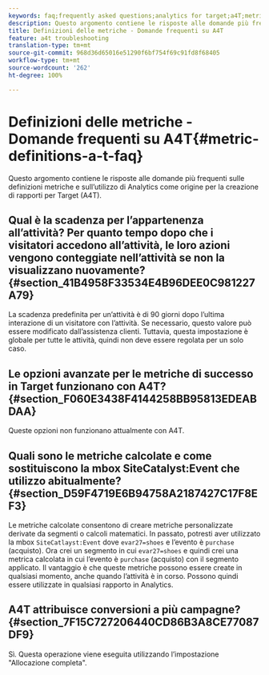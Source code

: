 ```yaml
---
keywords: faq;frequently asked questions;analytics for target;a4T;metric;metric definitions
description: Questo argomento contiene le risposte alle domande più frequenti sulle definizioni metriche e sull’utilizzo di Analytics come origine per la creazione di rapporti per Target (A4T).
title: Definizioni delle metriche - Domande frequenti su A4T
feature: a4t troubleshooting
translation-type: tm+mt
source-git-commit: 968d36d65016e51290f6bf754f69c91fd8f68405
workflow-type: tm+mt
source-wordcount: '262'
ht-degree: 100%

---
```



# Definizioni delle metriche - Domande frequenti su A4T{#metric-definitions-a-t-faq}

Questo argomento contiene le risposte alle domande più frequenti sulle definizioni metriche e sull’utilizzo di Analytics come origine per la creazione di rapporti per Target (A4T).

## Qual è la scadenza per l’appartenenza all’attività? Per quanto tempo dopo che i visitatori accedono all’attività, le loro azioni vengono conteggiate nell’attività se non la visualizzano nuovamente? {#section_41B4958F33534E4B96DEE0C981227A79}

La scadenza predefinita per un’attività è di 90 giorni dopo l’ultima interazione di un visitatore con l’attività. Se necessario, questo valore può essere modificato dall’assistenza clienti. Tuttavia, questa impostazione è globale per tutte le attività, quindi non deve essere regolata per un solo caso.

## Le opzioni avanzate per le metriche di successo in Target funzionano con A4T? {#section_F060E3438F4144258BB95813EDEABDAA}

Queste opzioni non funzionano attualmente con A4T.

## Quali sono le metriche calcolate e come sostituiscono la mbox SiteCatalyst:Event che utilizzo abitualmente? {#section_D59F4719E6B94758A2187427C17F8EF3}

Le metriche calcolate consentono di creare metriche personalizzate derivate da segmenti o calcoli matematici. In passato, potresti aver utilizzato la mbox `SiteCatlayst:Event` dove `evar27=shoes` e l’evento è `purchase` (acquisto). Ora crei un segmento in cui `evar27=shoes` e quindi crei una metrica calcolata in cui l’evento è `purchase` (acquisto) con il segmento applicato. Il vantaggio è che queste metriche possono essere create in qualsiasi momento, anche quando l’attività è in corso. Possono quindi essere utilizzate in qualsiasi rapporto in Analytics.

## A4T attribuisce conversioni a più campagne? {#section_7F15C727206440CD86B3A8CE77087DF9}

Sì. Questa operazione viene eseguita utilizzando l’impostazione &quot;Allocazione completa&quot;.
